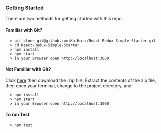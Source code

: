 ### Getting Started

There are two methods for getting started with this repo.

#### Familiar with Git?

```
  > git clone git@github.com:KaiHotz/React-Redux-Simple-Starter.git
  > cd React-Redux-Simple-Starter
  > npm install
  > npm start
  > in your Browser open http://localhost:3000
```

#### Not Familiar with Git?
Click [here](https://github.com/KaiHotz/React-Redux-Simple-Starter.git) then download the .zip file.  Extract the contents of the zip file, then open your terminal, change to the project directory, and:

```
  > npm install
  > npm start
  > in your Browser open http://localhost:3000
```

#### To run Test
```
  > npm test
